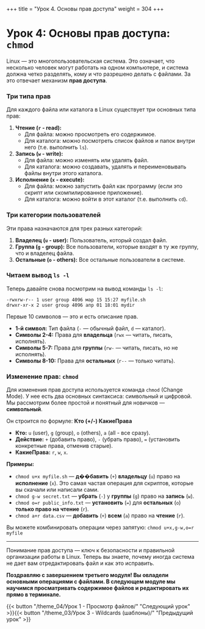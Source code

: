 +++
title = "Урок 4. Основы прав доступа"
weight = 304
+++
# Урок 4: Основы прав доступа: `chmod`

Linux — это многопользовательская система. Это означает, что несколько человек могут работать на одном компьютере, и система должна четко разделять, кому и что разрешено делать с файлами. За это отвечает механизм **прав доступа**.

### Три типа прав

Для каждого файла или каталога в Linux существует три основных типа прав:

1.  **Чтение (`r` - read):**
    *   Для файла: можно просмотреть его содержимое.
    *   Для каталога: можно посмотреть список файлов и папок внутри него (т.е. выполнить `ls`).
2.  **Запись (`w` - write):**
    *   Для файла: можно изменять или удалять файл.
    *   Для каталога: можно создавать, удалять и переименовывать файлы внутри этого каталога.
3.  **Исполнение (`x` - execute):**
    *   Для файла: можно запустить файл как программу (если это скрипт или скомпилированное приложение).
    *   Для каталога: можно войти в этот каталог (т.е. выполнить `cd`).

### Три категории пользователей

Эти права назначаются для трех разных категорий:

1.  **Владелец (`u` - user):** Пользователь, который создал файл.
2.  **Группа (`g` - group):** Все пользователи, которые входят в ту же группу, что и владелец файла.
3.  **Остальные (`o` - others):** Все остальные пользователи в системе.

### Читаем вывод `ls -l`

Теперь давайте снова посмотрим на вывод команды `ls -l`:

```
-rwxrw-r-- 1 user group 4096 мар 15 15:27 myfile.sh
drwxr-xr-x 2 user group 4096 апр 01 18:01 mydir
```

Первые 10 символов — это и есть описание прав.
*   **1-й символ:** Тип файла (`-` — обычный файл, `d` — каталог).
*   **Символы 2-4:** Права для **владельца** (`rwx` — читать, писать, исполнять).
*   **Символы 5-7:** Права для **группы** (`rw-` — читать, писать, но не исполнять).
*   **Символы 8-10:** Права для **остальных** (`r--` — только читать).

### Изменение прав: `chmod`

Для изменения прав доступа используется команда `chmod` (Change Mode). У нее есть два основных синтаксиса: символьный и цифровой. Мы рассмотрим более простой и понятный для новичков — **символьный**.

Он строится по формуле: **Кто (+/-) КакиеПрава**

*   **Кто:** `u` (user), `g` (group), `o` (others), `a` (all - все сразу).
*   **Действие:** `+` (добавить право), `-` (убрать право), `=` (установить конкретные права, отменив старые).
*   **КакиеПрава:** `r`, `w`, `x`.

**Примеры:**

*   `chmod u+x myfile.sh` — **д��бавить** (`+`) **владельцу** (`u`) право на **исполнение** (`x`). Это самая частая операция для скриптов, которые вы скачали или написали сами.
*   `chmod g-w secret.txt` — **убрать** (`-`) у **группы** (`g`) право на **запись** (`w`).
*   `chmod o=r public_info.txt` — **установить** (`=`) для **остальных** (`o`) **только право на чтение** (`r`).
*   `chmod a+r data.csv` — **добавить** (`+`) **всем** (`a`) право на **чтение** (`r`).

Вы можете комбинировать операции через запятую:
`chmod u+x,g-w,o=r myfile`

---
Понимание прав доступа — ключ к безопасности и правильной организации работы в Linux. Теперь вы знаете, почему иногда система не дает вам отредактировать файл и как это исправить.

**Поздравляю с завершением третьего модуля! Вы овладели основными операциями с файлами. В следующем модуле мы научимся просматривать содержимое файлов и редактировать их прямо в терминале.**

{{< button "/theme_04/Урок 1 - Просмотр файлов/" "Следующий урок" >}}{{< button "/theme_03/Урок 3 - Wildcards (шаблоны)/" "Предыдущий урок" >}}
